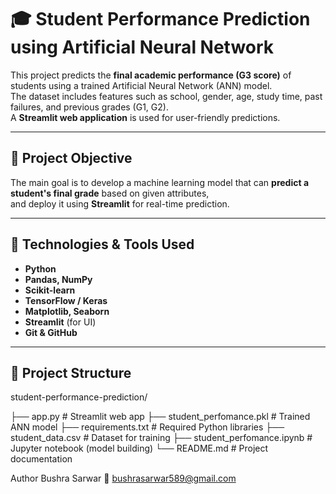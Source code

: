 # 🎓 Student Performance Prediction using Artificial Neural Network

This project predicts the **final academic performance (G3 score)** of students using a trained Artificial Neural Network (ANN) model.  
The dataset includes features such as school, gender, age, study time, past failures, and previous grades (G1, G2).  
A **Streamlit web application** is used for user-friendly predictions.

---

## 📌 Project Objective
The main goal is to develop a machine learning model that can **predict a student's final grade** based on given attributes,  
and deploy it using **Streamlit** for real-time prediction.

---

## 🧠 Technologies & Tools Used
- **Python**
- **Pandas, NumPy**
- **Scikit-learn**
- **TensorFlow / Keras**
- **Matplotlib, Seaborn**
- **Streamlit** (for UI)
- **Git & GitHub**

---

## 📁 Project Structure
student-performance-prediction/

├── app.py # Streamlit web app
├── student_perfomance.pkl # Trained ANN model
├── requirements.txt # Required Python libraries
├── student_data.csv # Dataset for training
├── student_perfomance.ipynb # Jupyter notebook (model building)
└── README.md # Project documentation

Author
Bushra Sarwar
📧 bushrasarwar589@gmail.com
